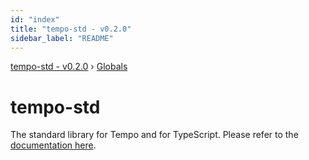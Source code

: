 ```yaml
---
id: "index"
title: "tempo-std - v0.2.0"
sidebar_label: "README"
---
```


[tempo-std - v0.2.0](index.md) › [Globals](globals.md)

# tempo-std

The standard library for Tempo and for TypeScript. Please refer to the [documentation here](https://fponticelli.github.io/tempo/).
